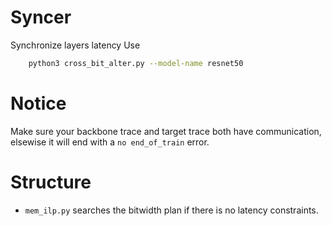 # Syncer
Synchronize layers latency
Use
```bash
    python3 cross_bit_alter.py --model-name resnet50
```
# Notice
Make sure your backbone trace and target trace both have communication, elsewise it will end with a `no end_of_train` error. 

# Structure
- `mem_ilp.py` searches the bitwidth plan if there is no latency constraints. 
